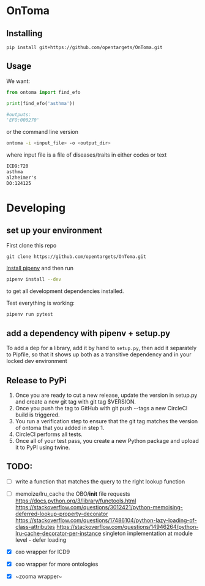 # OnToma

## Installing

`pip install git+https://github.com/opentargets/OnToma.git`

## Usage

We want:

```python
from ontoma import find_efo

print(find_efo('asthma'))

#outputs:
'EFO:000270'
```

or the command line version

```sh
ontoma -i <input_file> -o <output_dir>
```

where input file is a file of diseases/traits in either codes or text

```txt
ICD9:720
asthma
alzheimer's
DO:124125
```

# Developing

## set up your environment
First clone this repo

```
git clone https://github.com/opentargets/OnToma.git
```

[Install pipenv](https://pipenv.readthedocs.io/en/latest/install/#homebrew-installation-of-pipenv) and then run
```sh
pipenv install --dev
```
to get all development dependencies installed. 

Test everything is working:
```sh
pipenv run pytest
```

## add a dependency with pipenv + setup.py
To add a dep for a library, add it by hand to `setup.py`, then add it separately to Pipfile, so that it shows up both as a transitive dependency and in your locked dev environment

## Release to PyPi
1. Once you are ready to cut a new release, update the version in setup.py and create a new git tag with git tag $VERSION.
2. Once you push the tag to GitHub with git push --tags a new CircleCI build is triggered.
3. You run a verification step to ensure that the git tag matches the version of ontoma that you added in step 1.
4. CircleCI performs all tests.
5. Once all of your test pass, you create a new Python package and upload it to PyPI using twine.

## TODO:

- [ ] write a function that matches the query to the right lookup function
- [ ] memoize/lru_cache the OBO/__init__ file requests
    https://docs.python.org/3/library/functools.html
    https://stackoverflow.com/questions/3012421/python-memoising-deferred-lookup-property-decorator
    https://stackoverflow.com/questions/17486104/python-lazy-loading-of-class-attributes
    https://stackoverflow.com/questions/14946264/python-lru-cache-decorator-per-instance
    singleton implementation at module level - defer loading

- [x] oxo wrapper for ICD9
- [x] oxo wrapper for more ontologies
- [x] ~zooma wrapper~
